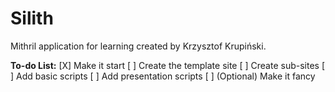 # Silith
Mithril application for learning created by Krzysztof Krupiński.

**To-do List:**
[X] Make it start
[ ] Create the template site
[ ] Create sub-sites
[ ] Add basic scripts
[ ] Add presentation scripts
[ ] \(Optional) Make it fancy
